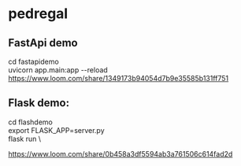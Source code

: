 # pedregal

## FastApi demo

cd fastapidemo \
uvicorn app.main:app --reload \
https://www.loom.com/share/1349173b94054d7b9e35585b131ff751

## Flask demo:
cd flashdemo \
export FLASK_APP=server.py \
flask run \

https://www.loom.com/share/0b458a3df5594ab3a761506c614fad2d
